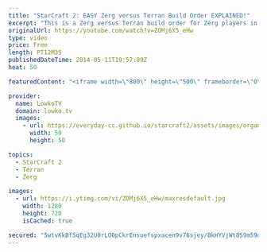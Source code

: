```yaml
---
title: "StarCraft 2: EASY Zerg versus Terran Build Order EXPLAINED!"
excerpt: "This is a Zerg versus Terran build order for Zerg players in StarCraft 2: Heart of the Swarm.  Instead of focusing on Zergling Baneling Mutalisk, this build focuses more on Roaches in the early and middle part of the game while transitioning into Ultralisks in the late part of the game. All the while"
originalUrl: https://youtube.com/watch?v=ZOMj6X5_eHw
type: video
price: Free
length: PT12M3S
publishedDateTime: 2014-05-11T19:57:09Z
heat: 50

featuredContent: "<iframe width=\"800\" height=\"500\" frameborder=\"0\" src=\"https://www.youtube.com/embed/ZOMj6X5_eHw\" allow=\"accelerometer; autoplay; encrypted-media; gyroscope; picture-in-picture\" allowfullscreen></iframe>"

provider:
  name: LowkoTV
  domain: lowko.tv
  images:
    - url: https://everyday-cc.github.io/starcraft2/assets/images/organizations/lowko.tv-50x50.jpg
      width: 50
      height: 50

topics:
  - StarCraft 2
  - Terran
  - Zerg

images:
  - url: https://i.ytimg.com/vi/ZOMj6X5_eHw/maxresdefault.jpg
    width: 1280
    height: 720
    isCached: true

secured: "5wtvKkBf5qEg32U0rLO0pCkrEnsuefspxacen9v76sjey/BkHYVjWt8S9m59qvmCZ6FX/dN9xm7CBFUy6m04dzttEVUPfJt0OgwU1awe4RGtAfjzu8mLV77mgBffoorqBikUbfKirkDiPUm5j8km6+pT5OTOVwoQQne6hOH7sn/6zPQNf7xIj9NVmSBNqZZaMh08Wm55GLgmOw3znHih9Xx8UMVpIRNgFY7KqYvd+sFqSWBqd+aUGYdtZK9OAyfQx3bAiQ4TMJ5+IckoTz/um3h8haEDmE41mPFUELiYUjEfQMyF97Hchx9/MP5b1lIReNqvuBTLA9CbopbYWOK3jflyrH79YBaRHfKWacWXa5S133E0eSNE40w+3w+zKAca0i8nS+biZIj22Wk9SzlIIlw8jaEbg2UPTz1wgVamQ+M=;GL+ERbRh0ioUkGvWlW5leg=="
---
```


